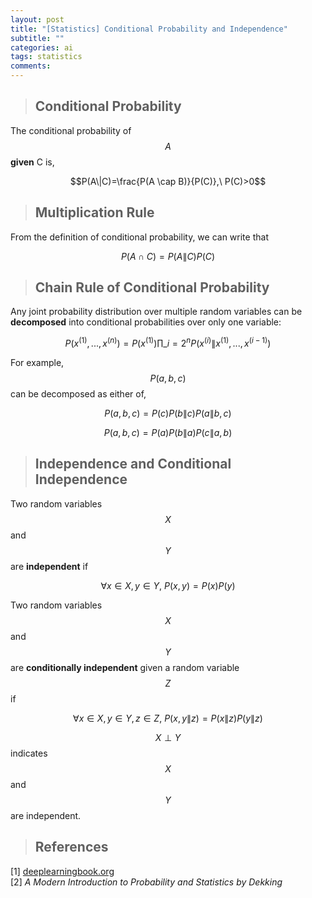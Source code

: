 ```yaml
---
layout: post
title: "[Statistics] Conditional Probability and Independence"
subtitle: ""
categories: ai
tags: statistics
comments:
---
```


> ## Conditional Probability

The conditional probability of $$A$$ **given** C is,

$$P(A\|C)=\frac{P(A \cap B)}{P(C)},\ P(C)>0$$

> ## Multiplication Rule

From the definition of conditional probability, we can write that

$$P(A \cap C) = P(A\|C)P(C)$$

> ## Chain Rule of Conditional Probability

Any joint probability distribution over multiple random variables can be **decomposed** into conditional probabilities over only one variable:

$$ P(x^{(1)},...,x^{(n)})=P(x^{(1)}) \prod\_{i=2}^n P(x^{(i)} \| x^{(1)},...,x^{(i-1)}) $$

For example, $$P(a,b,c)$$ can be decomposed as either of,

$$P(a,b,c) = P(c)P(b\|c)P(a\|b,c)$$

$$P(a,b,c) = P(a)P(b\|a)P(c\|a,b)$$

> ## Independence and Conditional Independence

Two random variables $$X$$ and $$Y$$ are **independent** if

$$\forall x \in X, y \in Y,\ P(x,y) = P(x)P(y)$$

Two random variables $$X$$ and $$Y$$ are **conditionally independent** given a random variable $$Z$$ if

$$\forall x \in X, y \in Y, z \in Z,\ P(x,y\|z)=P(x\|z)P(y\|z)$$

$$X \perp Y$$ indicates $$X$$ and $$Y$$ are independent.

> ## References

[1] [deeplearningbook.org](https://www.deeplearningbook.org/)  
[2] _A Modern Introduction to Probability and Statistics by Dekking_
